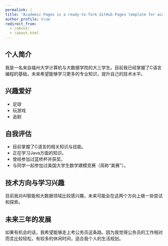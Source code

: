 ```yaml
---
permalink: /
title: "Academic Pages is a ready-to-fork GitHub Pages template for academic personal websites"
author_profile: true
redirect_from: 
  - /about/
  - /about.html
---
```

## 个人简介
我是一名来自福州大学计算机与大数据学院的大三学生。目前我已经掌握了C语言编程的基础，未来希望能够学习更多的专业知识，提升自己的技术水平。

## 兴趣爱好
- 足球
- 玩游戏
- 追剧

## 自我评估
- 目前掌握了C语言的相关知识与技能。
- 正在学习Java方面的知识。
- 曾经参加过蓝桥杯并获奖。
- 与同学一起参加过美国大学生数学建模竞赛（简称“美赛”）。

## 技术方向与学习兴趣
目前我对AI智能和大数据领域比较感兴趣，未来可能会在这两个方向上做一些尝试和探索。

## 未来三年的发展
如果有机会的话，我希望能够走上考公务员这条路。因为我觉得公务员的工作相对而言比较轻松，有较多的休闲时间，适合我个人的生活规划。
